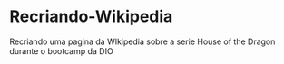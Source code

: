 # Recriando-Wikipedia
Recriando uma pagina da WIkipedia sobre a serie House of the Dragon durante o bootcamp da DIO
